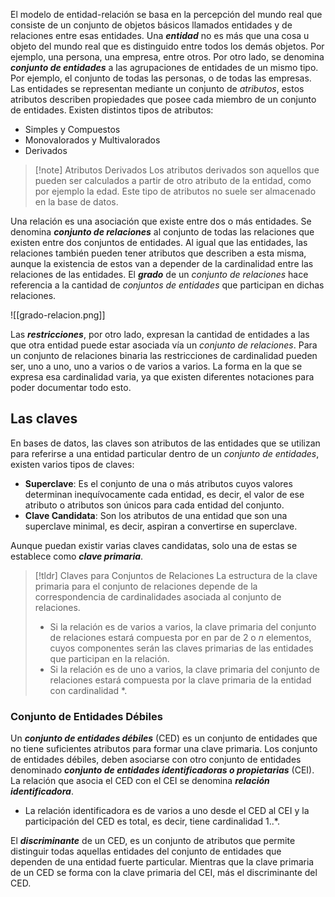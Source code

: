 El modelo de entidad-relación se basa en la percepción del mundo real que consiste de un conjunto de objetos básicos llamados entidades y de relaciones entre esas entidades.
Una ***entidad*** no es más que una cosa u objeto del mundo real que es distinguido entre todos los demás objetos. Por ejemplo, una persona, una empresa, entre otros. Por otro lado, se denomina ***conjunto de entidades*** a las agrupaciones de entidades de un mismo tipo. Por ejemplo, el conjunto de todas las personas, o de todas las empresas.
Las entidades se representan mediante un conjunto de *atributos*, estos atributos describen propiedades que posee cada miembro de un conjunto de entidades. Existen distintos tipos de atributos:

- Simples y Compuestos
- Monovalorados y Multivalorados
- Derivados

>[!note] Atributos Derivados
>Los atributos derivados son aquellos que pueden ser calculados a partir de otro atributo de la entidad, como por ejemplo la edad. Este tipo de atributos no suele ser almacenado en la base de datos.

Una relación es una asociación que existe entre dos o más entidades. Se denomina ***conjunto de relaciones*** al conjunto de todas las relaciones que existen entre dos conjuntos de entidades. Al igual que las entidades, las relaciones también pueden tener atributos que describen a esta misma, aunque la existencia de estos van a depender de la cardinalidad entre las relaciones de las entidades.
El ***grado*** de un *conjunto de relaciones* hace referencia a la cantidad de *conjuntos de entidades* que participan en dichas relaciones.

![[grado-relacion.png]]

Las ***restricciones***, por otro lado, expresan la cantidad de entidades a las que otra entidad puede estar asociada vía un *conjunto de relaciones*. Para un conjunto de relaciones binaria las restricciones de cardinalidad pueden ser, uno a uno, uno a varios o de varios a varios. La forma en la que se expresa esa cardinalidad varia, ya que existen diferentes notaciones para poder documentar todo esto.

## Las claves

En bases de datos, las claves son atributos de las entidades que se utilizan para referirse a una entidad particular dentro de un *conjunto de entidades*, existen varios tipos de claves:

- **Superclave**: Es el conjunto de una o más atributos cuyos valores determinan inequívocamente cada entidad, es decir, el valor de ese atributo o atributos son únicos para cada entidad del conjunto.
- **Clave Candidata**: Son los atributos de una entidad que son una superclave minimal, es decir, aspiran a convertirse en superclave.

Aunque puedan existir varias claves candidatas, solo una de estas se establece como ***clave primaria***.

>[!tldr] Claves para Conjuntos de Relaciones
>La estructura de la clave primaria para el conjunto de relaciones depende de la correspondencia de cardinalidades asociada al conjunto de relaciones.
>- Si la relación es de varios a varios, la clave primaria del conjunto de relaciones estará compuesta por en par de 2 o $n$ elementos, cuyos componentes serán las claves primarias de las entidades que participan en la relación.
>- Si la relación es de uno a varios, la clave primaria del conjunto de relaciones estará compuesta por la clave primaria de la entidad con cardinalidad \*.

### Conjunto de Entidades Débiles

Un ***conjunto de entidades débiles*** (CED) es un conjunto de entidades que no tiene suficientes atributos para formar una clave primaria.
Los conjunto de entidades débiles, deben asociarse con otro conjunto de entidades denominado ***conjunto de entidades identificadoras o propietarias*** (CEI). La relación que asocia el CED con el CEI se denomina ***relación identificadora***.
- La relación identificadora es de varios a uno desde el CED al CEI y la participación del CED es total, es decir, tiene cardinalidad 1..\*.

El ***discriminante*** de un CED, es un conjunto de atributos que permite distinguir todas aquellas entidades del conjunto de entidades que dependen de una entidad fuerte particular. Mientras que la clave primaria de un CED se forma con la clave primaria del CEI, más el discriminante del CED.